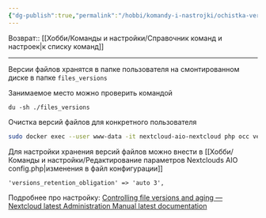```yaml
---
{"dg-publish":true,"permalink":"/hobbi/komandy-i-nastrojki/ochistka-versij-fajlov-v-nextcloud-aio/"}
---
```


Возврат:: [[Хобби/Команды и настройки/Справочник команд и настроек\|к списку команд]]

---

Версии файлов хранятся в папке пользователя на смонтированном диске в папке `files_versions` 

Занимаемое место можно проверить командой
```shell
du -sh ./files_versions
```

Очистка версий файлов для конкретного пользователя
```sh
sudo docker exec --user www-data -it nextcloud-aio-nextcloud php occ versions:cleanup Deniom
```

Для настройки хранения версий файлов можно внести в [[Хобби/Команды и настройки/Редактирование параметров Nextclouds AIO config.php\|изменения в файл конфигурации]] 

```
'versions_retention_obligation' => 'auto 3',
```

Подробнее про настройку: [Controlling file versions and aging — Nextcloud latest Administration Manual latest documentation](https://docs.nextcloud.com/server/latest/admin_manual/configuration_files/file_versioning.html#controlling-file-versions-and-aging)